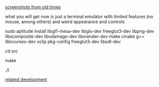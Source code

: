 [screenshots from old times](http://telepatx.deviantart.com/gallery/43175155)

what you will get now is just a terminal emulator with limited features (no mouse, among others) and weird appearance and controls

sudo aptitude install libgl1-mesa-dev libglu-dev freeglut3-dev libpng-dev libxcomposite-dev libxdamage-dev libxrender-dev make cmake g++ libncurses-dev xclip pkg-config freeglut3-dev libsdl-dev 

cd src

make

./l



[related development](https://docs.google.com/document/d/1NQCoEghY5rGyEx9tRulQlPz8Do1JPA8O-uoLq3tpTJk/edit#)
